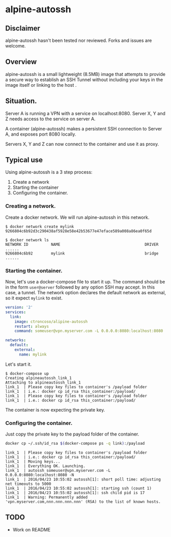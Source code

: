 # alpine-autossh

## Disclaimer
alpine-autossh hasn't been tested nor reviewed. Forks and issues are welcome. 


## Overview
alpine-autossh is a small lightweight (8.5MB) image that attempts to provide a secure way to establish an SSH Tunnel without including your keys in the image itself or linking to the host .


## Situation.
Server A is running a VPN with a service on localhost:8080. Server X, Y and Z needs access to the service on server A.

A container (alpine-autossh) makes a persistent SSH connection to Server A, and exposes port 8080 locally.

Servers X, Y and Z can now connect to the container and use it as proxy.

## Typical use
Using alpine-autossh is a 3 step process:

1. Create a network
2. Starting the container
3. Configuring the container.

### Creating a network.

Create a docker network. We will run alpine-autossh in this network.

```
$ docker network create mylink
9266804c6b92d3c290438af5928e58e42b53677e47eface589a008a86ea0f65d

$ docker network ls
NETWORK ID          NAME                                     DRIVER
......
9266804c6b92        mylink                                   bridge
......
```
### Starting the container.
Now, let's use a docker-compose file to start it up. 
The command should be in the form `user@server` followed by any option SSH may accept. In this case, a tunnel. 
The network option declares the default network as external, so it expect `mylink` to exist. 
```yaml
version: '2'
services:
  link:
    image: ctroncoso/alipine-autossh
    restart: always
    command: someuser@vpn.myserver.com -L 0.0.0.0:8080:localhost:8080

networks:
  default:
    external: 
      name: mylink
```


Let's start it.
```
$ docker-compose up
Creating alpineautossh_link_1
Attaching to alpineautossh_link_1
link_1  | Please copy key files to container's /payload folder
link_1  | i.e.: docker cp id_rsa this_container:/payload/
link_1  | Please copy key files to container's /payload folder
link_1  | i.e.: docker cp id_rsa this_container:/payload/
```

The container is now expecting the private key.

### Configuring the container.
Just copy the private key to the payload folder of the container. 
```bash
docker cp ~/.ssh/id_rsa $(docker-compose ps -q link):/payload
```

```
link_1  | Please copy key files to container's /payload folder
link_1  | i.e.: docker cp id_rsa this_container:/payload/
link_1  | Moving keys...
link_1  | Everything OK. Launching.
link_1  | autossh someuser@vpn.myserver.com -L 0.0.0.0:8080:localhost:8080 -N
link_1  | 2016/04/23 10:55:02 autossh[1]: short poll time: adjusting net timeouts to 5000
link_1  | 2016/04/23 10:55:02 autossh[1]: starting ssh (count 1)
link_1  | 2016/04/23 10:55:02 autossh[1]: ssh child pid is 17
link_1  | Warning: Permanently added 'vpn.myserver.com,nnn.nnn.nnn.nnn' (RSA) to the list of known hosts.
```

## TODO
-	Work on README
